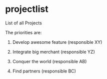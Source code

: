 # projectlist
List of all Projects

The priorities are:
1. Develop awesome feature (responsible XY)

2. Integrate big merchant (responsible YZ)

3. Conquer the world (responsible AB)

4. Find partners (responsible BC)
